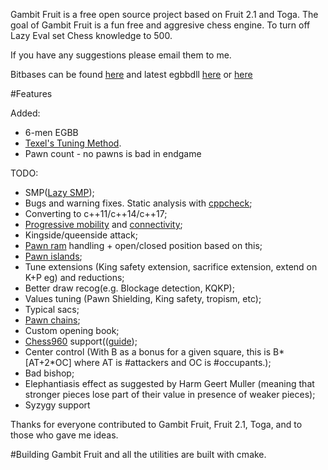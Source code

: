 Gambit Fruit is a free open source project based on Fruit 2.1 and Toga. The goal of Gambit Fruit is a fun free and aggresive chess engine.
To turn off Lazy Eval set Chess knowledge to 500.

If you have any suggestions please email them to me.

Bitbases can be found [here](http://oics.olympuschess.com/tracker/index.php) and latest egbbdll [here](https://sites.google.com/site/dshawul/home) or [here](https://github.com/dshawul/egbbdll)

#Features

Added:
- 6-men EGBB
- [Texel's Tuning Method](https://chessprogramming.wikispaces.com/Texel%27s+Tuning+Method).
- Pawn count - no pawns is bad in endgame

TODO:
* SMP([Lazy SMP](https://chessprogramming.wikispaces.com/Parallel+Search#Shared%20Hash%20Table-Lazy%20SMP));
* Bugs and warning fixes. Static analysis with [cppcheck](http://cppcheck.sourceforge.net/);
* Converting to c++11/c++14/c++17;
* [Progressive mobility](https://chessprogramming.wikispaces.com/Mobility#ProgressiveMobility) and [connectivity](https://chessprogramming.wikispaces.com/Connectivity);
* Kingside/queenside attack;
* [Pawn ram](https://chessprogramming.wikispaces.com/Pawn+Rams+%28Bitboards%29) handling + open/closed position based on this;
* [Pawn islands](https://chessprogramming.wikispaces.com/Pawn+Islands);
* Tune extensions (King safety extension, sacrifice extension, extend on K+P eg) and reductions;
* Better draw recog(e.g. Blockage detection, KQKP);
* Values tuning (Pawn Shielding, King safety, tropism, etc);
* Typical sacs;
* [Pawn chains](https://chessprogramming.wikispaces.com/Pawn+chain);
* Custom opening book;
* [Chess960](http://chessprogramming.wikispaces.com/Chess960) support(([guide](http://horizonchess.com/FAQ/Winboard/ucijuly2005.html));
* Center control (With B as a bonus for a given square, this is B*[AT+2*OC] where AT is #attackers and OC is #occupants.);
* Bad bishop;
* Elephantiasis effect as suggested by Harm Geert Muller (meaning that stronger pieces lose part of their value in presence of weaker pieces);
* Syzygy support

Thanks for everyone contributed to Gambit Fruit, Fruit 2.1, Toga, and to those who gave me ideas.

#Building
Gambit Fruit and all the utilities are built with cmake.